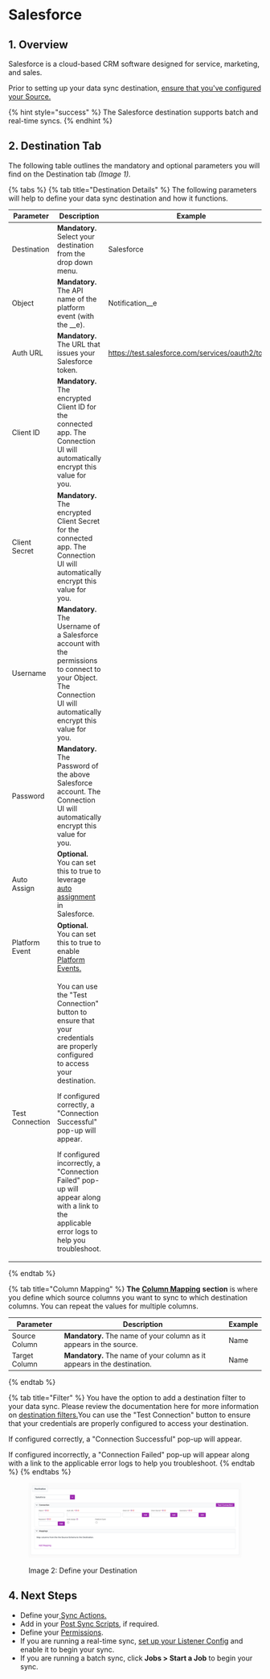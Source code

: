 # Salesforce

## 1. Overview

Salesforce is a cloud-based CRM software designed for service, marketing, and sales.

Prior to setting up your data sync destination, [ensure that you've configured your Source.](../supported-data-sync-sources/)

{% hint style="success" %}
The Salesforce destination supports batch and real-time syncs.
{% endhint %}

## 2. Destination Tab

The following table outlines the mandatory and optional parameters you will find on the Destination tab _(Image 1)._

{% tabs %}
{% tab title="Destination Details" %}
The following parameters will help to define your data sync destination and how it functions.

<table><thead><tr><th>Parameter</th><th width="289.66666666666663">Description</th><th>Example</th></tr></thead><tbody><tr><td>Destination</td><td><strong>Mandatory.</strong> Select your destination from the drop down menu.</td><td>Salesforce</td></tr><tr><td>Object</td><td><strong>Mandatory.</strong> The API name of the platform event (with the __e).</td><td>Notification__e</td></tr><tr><td>Auth URL</td><td><strong>Mandatory.</strong> The URL that issues your Salesforce token.</td><td><a href="https://test.salesforce.com/services/oauth2/token">https://test.salesforce.com/services/oauth2/token</a> </td></tr><tr><td>Client ID</td><td><strong>Mandatory.</strong> The encrypted Client ID for the connected app. The Connection UI will automatically encrypt this value for you.</td><td></td></tr><tr><td>Client Secret</td><td><strong>Mandatory.</strong> The encrypted Client Secret for the connected app. The Connection UI will automatically encrypt this value for you.</td><td></td></tr><tr><td>Username</td><td><strong>Mandatory.</strong> The Username of a Salesforce account with the permissions to connect to your Object. The Connection UI will automatically encrypt this value for you.</td><td></td></tr><tr><td>Password</td><td><strong>Mandatory.</strong> The Password of the above Salesforce account. The Connection UI will automatically encrypt this value for you.</td><td></td></tr><tr><td>Auto Assign</td><td><strong>Optional.</strong> You can set this to true to leverage<a href="https://help.salesforce.com/s/articleView?id=000385136&#x26;language=en_US&#x26;type=1"> auto assignment</a> in Salesforce.</td><td></td></tr><tr><td>Platform Event</td><td><strong>Optional.</strong> You can set this to true to enable <a href="https://www.salesforceben.com/salesforce-platform-events/">Platform Events.</a></td><td></td></tr><tr><td>Test Connection</td><td><p>You can use the "Test Connection" button to ensure that your credentials are properly configured to access your destination. </p><p></p><p>If configured correctly, a "Connection Successful" pop-up will appear.</p><p></p><p>If configured incorrectly, a "Connection Failed" pop-up will appear along with a link to the applicable error logs to help you troubleshoot.</p></td><td></td></tr></tbody></table>
{% endtab %}

{% tab title="Column Mapping" %}
**The** [**Column Mapping**](../building-data-syncs/columns-and-mappings/#3.-column-mappings) **section** is where you define which source columns you want to sync to which destination columns. You can repeat the values for multiple columns.

| Parameter     | Description                                                              | Example |
| ------------- | ------------------------------------------------------------------------ | ------- |
| Source Column | **Mandatory.** The name of your column as it appears in the source.      | Name    |
| Target Column | **Mandatory.** The name of your column as it appears in the destination. | Name    |
{% endtab %}

{% tab title="Filter" %}
You have the option to add a destination filter to your data sync. Please review the documentation here for more information on [destination filters.](../building-data-syncs/advanced-settings/filters.md#target-filters)You can use the "Test Connection" button to ensure that your credentials are properly configured to access your destination.&#x20;

If configured correctly, a "Connection Successful" pop-up will appear.

If configured incorrectly, a "Connection Failed" pop-up will appear along with a link to the applicable error logs to help you troubleshoot.
{% endtab %}
{% endtabs %}

<div data-full-width="true">

<figure><img src="../../.gitbook/assets/image (393).png" alt=""><figcaption><p>Image 2: Define your Destination</p></figcaption></figure>

</div>

## 4. Next Steps

* Define your[ ](../building-data-syncs/sync-actions.md)[Sync Actions.](../building-data-syncs/sync-actions.md)
* Add in your [Post Sync Scripts](../building-data-syncs/advanced-settings/post-sync-scripts.md), if required.
* Define your [Permissions](../building-data-syncs/#2.-create-a-data-sync-configuration).
* If you are running a real-time sync, [set up your Listener Config](../supported-real-time-sync-stream-sources/) and enable it to begin your sync.
* If you are running a batch sync, click **Jobs > Start a Job** to begin your sync.
